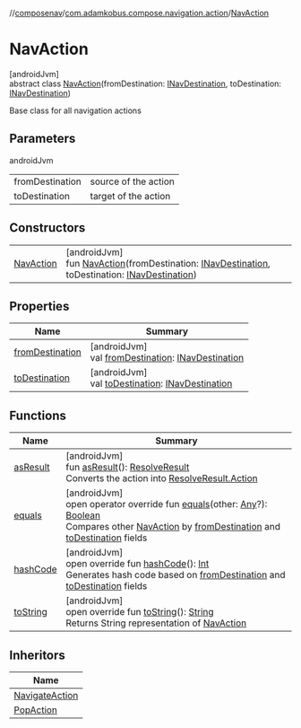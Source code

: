 //[composenav](../../../index.md)/[com.adamkobus.compose.navigation.action](../index.md)/[NavAction](index.md)

# NavAction

[androidJvm]\
abstract class [NavAction](index.md)(fromDestination: [INavDestination](../../com.adamkobus.compose.navigation.destination/-i-nav-destination/index.md), toDestination: [INavDestination](../../com.adamkobus.compose.navigation.destination/-i-nav-destination/index.md))

Base class for all navigation actions

## Parameters

androidJvm

| | |
|---|---|
| fromDestination | source of the action |
| toDestination | target of the action |

## Constructors

| | |
|---|---|
| [NavAction](-nav-action.md) | [androidJvm]<br>fun [NavAction](-nav-action.md)(fromDestination: [INavDestination](../../com.adamkobus.compose.navigation.destination/-i-nav-destination/index.md), toDestination: [INavDestination](../../com.adamkobus.compose.navigation.destination/-i-nav-destination/index.md)) |

## Properties

| Name | Summary |
|---|---|
| [fromDestination](from-destination.md) | [androidJvm]<br>val [fromDestination](from-destination.md): [INavDestination](../../com.adamkobus.compose.navigation.destination/-i-nav-destination/index.md) |
| [toDestination](to-destination.md) | [androidJvm]<br>val [toDestination](to-destination.md): [INavDestination](../../com.adamkobus.compose.navigation.destination/-i-nav-destination/index.md) |

## Functions

| Name | Summary |
|---|---|
| [asResult](as-result.md) | [androidJvm]<br>fun [asResult](as-result.md)(): [ResolveResult](../../com.adamkobus.compose.navigation.intent/-resolve-result/index.md)<br>Converts the action into [ResolveResult.Action](../../com.adamkobus.compose.navigation.intent/-resolve-result/-action/index.md) |
| [equals](equals.md) | [androidJvm]<br>open operator override fun [equals](equals.md)(other: [Any](https://kotlinlang.org/api/latest/jvm/stdlib/kotlin/-any/index.html)?): [Boolean](https://kotlinlang.org/api/latest/jvm/stdlib/kotlin/-boolean/index.html)<br>Compares other [NavAction](index.md) by [fromDestination](from-destination.md) and [toDestination](to-destination.md) fields |
| [hashCode](hash-code.md) | [androidJvm]<br>open override fun [hashCode](hash-code.md)(): [Int](https://kotlinlang.org/api/latest/jvm/stdlib/kotlin/-int/index.html)<br>Generates hash code based on [fromDestination](from-destination.md) and [toDestination](to-destination.md) fields |
| [toString](to-string.md) | [androidJvm]<br>open override fun [toString](to-string.md)(): [String](https://kotlinlang.org/api/latest/jvm/stdlib/kotlin/-string/index.html)<br>Returns String representation of [NavAction](index.md) |

## Inheritors

| Name |
|---|
| [NavigateAction](../-navigate-action/index.md) |
| [PopAction](../-pop-action/index.md) |
